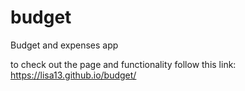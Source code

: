 # budget
Budget and expenses app

to check out the page and functionality 
follow this link:
https://lisa13.github.io/budget/
